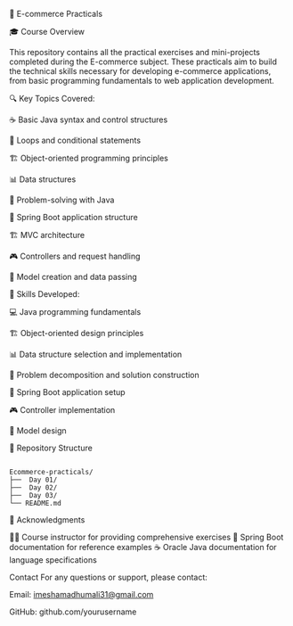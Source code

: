 🛒 E-commerce Practicals


🎓 Course Overview

This repository contains all the practical exercises and mini-projects completed during the E-commerce subject. These practicals aim to build the technical skills necessary for developing e-commerce applications, from basic programming fundamentals to web application development.


🔍 Key Topics Covered:

☕ Basic Java syntax and control structures

🔄 Loops and conditional statements

🏗️ Object-oriented programming principles

📊 Data structures

🧩 Problem-solving with Java

🍃 Spring Boot application structure

🏗️ MVC architecture

🎮 Controllers and request handling

📝 Model creation and data passing



🧠 Skills Developed:

💻 Java programming fundamentals

🏗️ Object-oriented design principles

📊 Data structure selection and implementation

🧩 Problem decomposition and solution construction

🚀 Spring Boot application setup

🎮 Controller implementation

📝 Model design




📁 Repository Structure


```

Ecommerce-practicals/
├──  Day 01/
├──  Day 02/ 
├──  Day 03/    
└── README.md    

```




🙏 Acknowledgments


👨‍🏫 Course instructor for providing comprehensive exercises
🍃 Spring Boot documentation for reference examples
☕ Oracle Java documentation for language specifications



Contact For any questions or support, please contact:

Email: imeshamadhumali31@gmail.com 

GitHub: github.com/yourusername